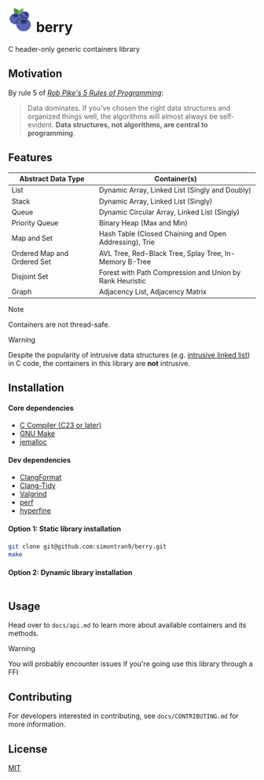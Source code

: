 <h1><img src="docs/logo.svg" width="50px"> berry</h1>

C header-only generic containers library

## Motivation

By rule 5 of [*Rob Pike's 5 Rules of Programming*](https://users.ece.utexas.edu/~adnan/pike.html):
> Data dominates. If you've chosen the right data structures and organized things well, the algorithms will almost always be self-evident. **Data structures, not algorithms, are central to programming**.

## Features

| Abstract Data Type        | Container(s)                                                   |
| ------------------------- | -------------------------------------------------------------- |
| List                      | Dynamic Array, Linked List (Singly and Doubly)                 |
| Stack                     | Dynamic Array, Linked List (Singly)                            |
| Queue                     | Dynamic Circular Array, Linked List (Singly)                   |
| Priority Queue            | Binary Heap (Max and Min)                                      |
| Map and Set               | Hash Table (Closed Chaining and Open Addressing), Trie         |
| Ordered Map and Ordered Set | AVL Tree, Red-Black Tree, Splay Tree, In-Memory B-Tree       |
| Disjoint Set              | Forest with Path Compression and Union by Rank Heuristic       |
| Graph                     | Adjacency List, Adjacency Matrix                               |

> [!NOTE]
> Containers are not thread-safe.

> [!WARNING]
> Despite the popularity of intrusive data structures (e.g. [intrusive linked list](https://www.data-structures-in-practice.com/intrusive-linked-lists/)) in C code, the containers in this library are **not** intrusive.

## Installation

#### Core dependencies

- [C Compiler (C23 or later)](https://gcc.gnu.org/)
- [GNU Make](https://www.gnu.org/software/make/)
- [jemalloc](https://jemalloc.net/)

#### Dev dependencies

 - [ClangFormat](https://clang.llvm.org/docs/ClangFormat.html)
 - [Clang-Tidy](https://clang.llvm.org/extra/clang-tidy/)
 - [Valgrind](https://valgrind.org/)
 - [perf](https://www.swift.org/documentation/server/guides/linux-perf.html)
 - [hyperfine](https://github.com/sharkdp/hyperfine)

#### Option 1: Static library installation

```sh
git clone git@github.com:simontran9/berry.git
make
```

#### Option 2: Dynamic library installation

```sh
```

## Usage

Head over to `docs/api.md` to learn more about available containers and its methods.

> [!WARNING]
> You will probably encounter issues if you're going use this library through a FFI

## Contributing

For developers interested in contributing, see `docs/CONTRIBUTING.md` for more information.

## License

[MIT](https://opensource.org/license/mit)